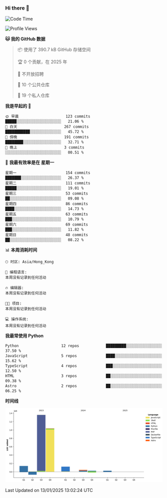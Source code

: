### Hi there 👋

<!--
**Mrzqd/Mrzqd** is a ✨ _special_ ✨ repository because its `README.md` (this file) appears on your GitHub profile.

Here are some ideas to get you started:

- 🔭 I’m currently working on ...
- 🌱 I’m currently learning ...
- 👯 I’m looking to collaborate on ...
- 🤔 I’m looking for help with ...
- 💬 Ask me about ...
- 📫 How to reach me: ...
- 😄 Pronouns: ...
- ⚡ Fun fact: ...
-->
<!--START_SECTION:waka-->
![Code Time](http://img.shields.io/badge/Code%20Time-260%20hrs%2011%20mins-blue)

![Profile Views](http://img.shields.io/badge/%E4%B8%AA%E4%BA%BA%E8%B5%84%E6%96%99%E8%A7%82%E7%9C%8B%E6%AC%A1%E6%95%B0-3-blue)

**🐱 我的 GitHub 数据** 

> 📦  使用了 390.7 kB GitHub 存储空间 
 > 
> 🏆 0 个贡献，在 2025 年
 > 
> 🚫 不开放招聘
 > 
> 📜 10 个公共仓库 
 > 
> 🔑 19 个私人仓库 
 > 
**我是早起的 🐤** 

```text
🌞 早晨                     123 commits         █████░░░░░░░░░░░░░░░░░░░░   21.06 % 
🌆 白天                     267 commits         ███████████░░░░░░░░░░░░░░   45.72 % 
🌃 傍晚                     191 commits         ████████░░░░░░░░░░░░░░░░░   32.71 % 
🌙 晚上                     3 commits           ░░░░░░░░░░░░░░░░░░░░░░░░░   00.51 % 
```
📅 **我最有效率是在 星期一** 

```text
星期一                      154 commits         ███████░░░░░░░░░░░░░░░░░░   26.37 % 
星期二                      111 commits         █████░░░░░░░░░░░░░░░░░░░░   19.01 % 
星期三                      53 commits          ██░░░░░░░░░░░░░░░░░░░░░░░   09.08 % 
星期四                      86 commits          ████░░░░░░░░░░░░░░░░░░░░░   14.73 % 
星期五                      63 commits          ███░░░░░░░░░░░░░░░░░░░░░░   10.79 % 
星期六                      69 commits          ███░░░░░░░░░░░░░░░░░░░░░░   11.82 % 
星期日                      48 commits          ██░░░░░░░░░░░░░░░░░░░░░░░   08.22 % 
```


📊 **本周消耗时间** 

```text
🕑︎ 时区: Asia/Hong_Kong

💬 编程语言: 
本周没有记录到任何活动

🔥 编辑器: 
本周没有记录到任何活动

🐱‍💻 项目: 
本周没有记录到任何活动

💻 操作系统: 
本周没有记录到任何活动
```

**我最常使用 Python** 

```text
Python                   12 repos            █████████░░░░░░░░░░░░░░░░   37.50 % 
JavaScript               5 repos             ████░░░░░░░░░░░░░░░░░░░░░   15.62 % 
TypeScript               4 repos             ███░░░░░░░░░░░░░░░░░░░░░░   12.50 % 
HTML                     3 repos             ██░░░░░░░░░░░░░░░░░░░░░░░   09.38 % 
Astro                    2 repos             ██░░░░░░░░░░░░░░░░░░░░░░░   06.25 % 
```



**时间线**

![Lines of Code chart](https://raw.githubusercontent.com/Mrzqd/Mrzqd/main/assets/bar_graph.png)


 Last Updated on 13/01/2025 13:02:24 UTC
<!--END_SECTION:waka-->

